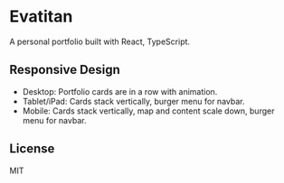 # Evatitan

A personal portfolio built with React, TypeScript.

## Responsive Design

- Desktop: Portfolio cards are in a row with animation.
- Tablet/iPad: Cards stack vertically, burger menu for navbar.
- Mobile: Cards stack vertically, map and content scale down, burger menu for navbar.

## License

MIT


